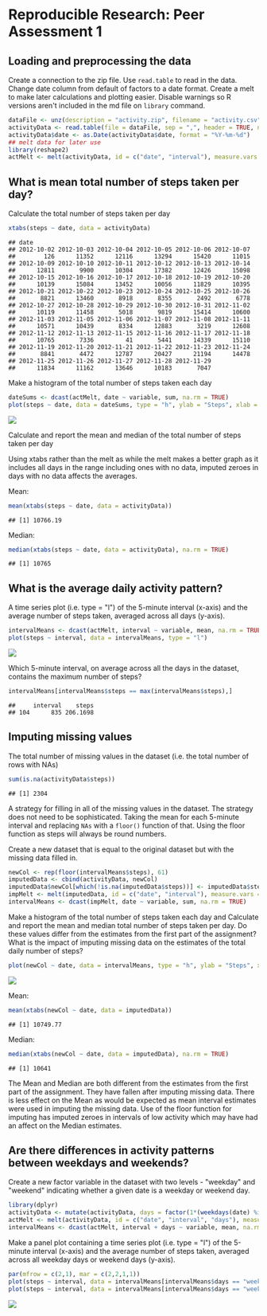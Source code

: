 # Reproducible Research: Peer Assessment 1


## Loading and preprocessing the data 

Create a connection to the zip file. Use `read.table` to read in the data. Change date column from default of factors to a date format. Create a melt to make later calculations and plotting easier. Disable warnings so R versions aren't included in the md file on `library` command. 


```r
dataFile <- unz(description = "activity.zip", filename = "activity.csv")
activityData <- read.table(file = dataFile, sep = ",", header = TRUE, na.strings = "NA")
activityData$date <- as.Date(activityData$date, format = "%Y-%m-%d")
## melt data for later use
library(reshape2)
actMelt <- melt(activityData, id = c("date", "interval"), measure.vars = c("steps"))
```

## What is mean total number of steps taken per day?

Calculate the total number of steps taken per day


```r
xtabs(steps ~ date, data = activityData)
```

```
## date
## 2012-10-02 2012-10-03 2012-10-04 2012-10-05 2012-10-06 2012-10-07 
##        126      11352      12116      13294      15420      11015 
## 2012-10-09 2012-10-10 2012-10-11 2012-10-12 2012-10-13 2012-10-14 
##      12811       9900      10304      17382      12426      15098 
## 2012-10-15 2012-10-16 2012-10-17 2012-10-18 2012-10-19 2012-10-20 
##      10139      15084      13452      10056      11829      10395 
## 2012-10-21 2012-10-22 2012-10-23 2012-10-24 2012-10-25 2012-10-26 
##       8821      13460       8918       8355       2492       6778 
## 2012-10-27 2012-10-28 2012-10-29 2012-10-30 2012-10-31 2012-11-02 
##      10119      11458       5018       9819      15414      10600 
## 2012-11-03 2012-11-05 2012-11-06 2012-11-07 2012-11-08 2012-11-11 
##      10571      10439       8334      12883       3219      12608 
## 2012-11-12 2012-11-13 2012-11-15 2012-11-16 2012-11-17 2012-11-18 
##      10765       7336         41       5441      14339      15110 
## 2012-11-19 2012-11-20 2012-11-21 2012-11-22 2012-11-23 2012-11-24 
##       8841       4472      12787      20427      21194      14478 
## 2012-11-25 2012-11-26 2012-11-27 2012-11-28 2012-11-29 
##      11834      11162      13646      10183       7047
```

Make a histogram of the total number of steps taken each day


```r
dateSums <- dcast(actMelt, date ~ variable, sum, na.rm = TRUE)
plot(steps ~ date, data = dateSums, type = "h", ylab = "Steps", xlab = "Date")
```

![](PA1_template_files/figure-html/unnamed-chunk-3-1.png) 

Calculate and report the mean and median of the total number of steps taken per day 

Using xtabs rather than the melt as while the melt makes a better graph as it includes all days in the range including ones with no data, imputed zeroes in days with no data affects the averages. 

Mean:

```r
mean(xtabs(steps ~ date, data = activityData))
```

```
## [1] 10766.19
```

Median:

```r
median(xtabs(steps ~ date, data = activityData), na.rm = TRUE)
```

```
## [1] 10765
```

## What is the average daily activity pattern?

A time series plot (i.e. type = "l") of the 5-minute interval (x-axis) and the average number of steps taken, averaged across all days (y-axis). 

```r
intervalMeans <- dcast(actMelt, interval ~ variable, mean, na.rm = TRUE)
plot(steps ~ interval, data = intervalMeans, type = "l")
```

![](PA1_template_files/figure-html/unnamed-chunk-6-1.png) 

Which 5-minute interval, on average across all the days in the dataset, contains the maximum number of steps?

```r
intervalMeans[intervalMeans$steps == max(intervalMeans$steps),]
```

```
##     interval    steps
## 104      835 206.1698
```


## Imputing missing values

The total number of missing values in the dataset (i.e. the total number of rows with NAs)

```r
sum(is.na(activityData$steps))
```

```
## [1] 2304
```


A strategy for filling in all of the missing values in the dataset. The strategy does not need to be sophisticated. Taking the mean for each 5-minute interval and replacing `NAs` with a `floor()` function of that. Using the floor function as steps will always be round numbers. 

Create a new dataset that is equal to the original dataset but with the missing data filled in. 

```r
newCol <- rep(floor(intervalMeans$steps), 61)
imputedData <- cbind(activityData, newCol)
imputedData$newCol[which(!is.na(imputedData$steps))] <- imputedData$steps[which(!is.na(imputedData$steps))]
impMelt <- melt(imputedData, id = c("date", "interval"), measure.vars = c("newCol"))
intervalMeans <- dcast(impMelt, date ~ variable, sum, na.rm = TRUE)
```

Make a histogram of the total number of steps taken each day and Calculate and report the mean and median total number of steps taken per day. Do these values differ from the estimates from the first part of the assignment? What is the impact of imputing missing data on the estimates of the total daily number of steps?


```r
plot(newCol ~ date, data = intervalMeans, type = "h", ylab = "Steps", xlab = "Date")
```

![](PA1_template_files/figure-html/unnamed-chunk-10-1.png) 

Mean:

```r
mean(xtabs(newCol ~ date, data = imputedData))
```

```
## [1] 10749.77
```

Median:

```r
median(xtabs(newCol ~ date, data = imputedData), na.rm = TRUE)
```

```
## [1] 10641
```

The Mean and Median are both different from the estimates from the first part of the assignment. They have fallen after imputing missing data. There is less effect on the Mean as would be expected as mean interval estimates were used in imputing the missing data. Use of the floor function for imputing has imputed zeroes in intervals of low activity which may have had an affect on the Median estimates. 

## Are there differences in activity patterns between weekdays and weekends? 

Create a new factor variable in the dataset with two levels - "weekday" and "weekend" indicating whether a given date is a weekday or weekend day.

```r
library(dplyr)
activityData <- mutate(activityData, days = factor(1*(weekdays(date) %in% c("Monday", "Tuesday", "Wednesday", "Thursday", "Friday")), labels = c("weekday", "weekend")))
actMelt <- melt(activityData, id = c("date", "interval", "days"), measure.vars = c("steps"))
intervalMeans <- dcast(actMelt, interval + days ~ variable, mean, na.rm = TRUE)
```

Make a panel plot containing a time series plot (i.e. type = "l") of the 5-minute interval (x-axis) and the average number of steps taken, averaged across all weekday days or weekend days (y-axis).

```r
par(mfrow = c(2,1), mar = c(2,2,1,1))
plot(steps ~ interval, data = intervalMeans[intervalMeans$days == "weekend",], type = "l", main = "Weekend")
plot(steps ~ interval, data = intervalMeans[intervalMeans$days == "weekday",], type = "l", main = "Weekdays")
```

![](PA1_template_files/figure-html/unnamed-chunk-14-1.png) 

